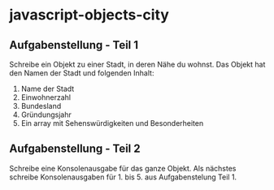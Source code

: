 # javascript-objects-city

## Aufgabenstellung - Teil 1
Schreibe ein Objekt zu einer Stadt, in deren Nähe du wohnst.
Das Objekt hat den Namen der Stadt und folgenden Inhalt:

1. Name der Stadt
2. Einwohnerzahl
3. Bundesland
4. Gründungsjahr
5. Ein array mit Sehenswürdigkeiten und Besonderheiten

## Aufgabenstellung - Teil 2
Schreibe eine Konsolenausgabe für das ganze Objekt.
Als nächstes schreibe Konsolenausgaben für 1. bis 5. aus Aufgabenstelung Teil 1.
